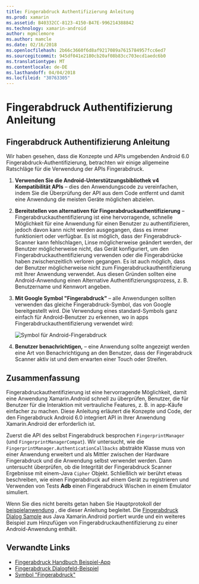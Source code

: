 ```yaml
---
title: Fingerabdruck Authentifizierung Anleitung
ms.prod: xamarin
ms.assetid: B40332CC-8123-4150-B47E-996214388842
ms.technology: xamarin-android
author: mgmclemore
ms.author: mamcle
ms.date: 02/16/2018
ms.openlocfilehash: 2b66c3660f6d8af9217089a7615784957fcc6ed7
ms.sourcegitcommit: 945df041e2180cb20af08b83cc703ecd1aedc6b0
ms.translationtype: MT
ms.contentlocale: de-DE
ms.lasthandoff: 04/04/2018
ms.locfileid: "30763305"
---
```

# <a name="fingerprint-authentication-guidance"></a>Fingerabdruck Authentifizierung Anleitung

## <a name="fingerprint-authentication-guidance"></a>Fingerabdruck Authentifizierung Anleitung

Wir haben gesehen, dass die Konzepte und APIs umgebenden Android 6.0 Fingerabdruck-Authentifizierung, betrachten wir einige allgemeine Ratschläge für die Verwendung der APIs Fingerabdruck.

1. **Verwenden Sie die Android-Unterstützungsbibliothek v4 Kompatibilität APIs** &ndash; dies den Anwendungscode zu vereinfachen, indem Sie die Überprüfung der API aus dem Code entfernt und damit eine Anwendung die meisten Geräte möglichen abzielen.
2. **Bereitstellen von alternativen für Fingerabdruckauthentifizierung** &ndash; Fingerabdruckauthentifizierung ist eine hervorragende, schnelle Möglichkeit für eine Anwendung für einen Benutzer zu authentifizieren, jedoch davon kann nicht werden ausgegangen, dass es immer funktioniert oder verfügbar. Es ist möglich, dass der Fingerabdruck-Scanner kann fehlschlagen, Linse möglicherweise geändert werden, der Benutzer möglicherweise nicht, das Gerät konfiguriert, um den Fingerabdruckauthentifizierung verwenden oder die Fingerabdrücke haben zwischenzeitlich verloren gegangen. Es ist auch möglich, dass der Benutzer möglicherweise nicht zum Fingerabdruckauthentifizierung mit Ihrer Anwendung verwendet. Aus diesen Gründen sollten eine Android-Anwendung einen Alternative Authentifizierungsprozess, z. B. Benutzername und Kennwort angeben.
3. **Mit Google Symbol "Fingerabdruck"** &ndash; alle Anwendungen sollten verwenden das gleiche Fingerabdruck-Symbol, das von Google bereitgestellt wird. Die Verwendung eines standard-Symbols ganz einfach für Android-Benutzer zu erkennen, wo in apps Fingerabdruckauthentifizierung verwendet wird: 
    
    ![Symbol für Android-Fingerabdruck](summary-images/ic-fp-40px.png)
    
4. **Benutzer benachrichtigen,** &ndash; eine Anwendung sollte angezeigt werden eine Art von Benachrichtigung an den Benutzer, dass der Fingerabdruck Scanner aktiv ist und dem erwarten einer Touch oder Streifen. 

## <a name="summary"></a>Zusammenfassung

Fingerabdruckauthentifizierung ist eine hervorragende Möglichkeit, damit eine Anwendung Xamarin.Android schnell zu überprüfen, Benutzer, die für Benutzer für die Interaktion mit vertrauliche Features, z. B. in app-Käufe einfacher zu machen. Diese Anleitung erläutert die Konzepte und Code, der den Fingerabdruck Android 6.0 integriert API in Ihrer Anwendung Xamarin.Android der erforderlich ist.

Zuerst die API des selbst Fingerabdruck besprochen `FingerprintManager` (und `FingerprintManagerCompat`). Wir untersucht, wie die `FingerprintManager.AuthenticationCallbacks` abstrakte Klasse muss von einer Anwendung erweitert und als Mittler zwischen der Hardware Fingerabdruck und die Anwendung selbst verwendet werden. Dann untersucht überprüfen, ob die Integrität der Fingerabdruck Scanner Ergebnisse mit einem-Java `Cipher` Objekt. Schließlich wir berührt etwas beschreiben, wie einen Fingerabdruck auf einem Gerät zu registrieren und Verwenden von Tests **Adb** einen Fingerabdruck Wischen in einem Emulator simuliert. 

Wenn Sie dies nicht bereits getan haben Sie Hauptprotokoll der [beispielanwendung](https://github.com/xamarin/monodroid-samples/tree/master/FingerprintGuide) , die dieser Anleitung begleitet. Die [Fingerabdruck Dialog Sample](https://developer.xamarin.com/samples/monodroid/android-m/FingerprintDialog/) aus Java Xamarin.Android portiert wurde und ein weiteres Beispiel zum Hinzufügen von Fingerabdruckauthentifizierung zu einer Android-Anwendung enthält.



## <a name="related-links"></a>Verwandte Links

- [Fingerabdruck Handbuch Beispiel-App](https://github.com/xamarin/monodroid-samples/tree/master/FingerprintGuide)
- [Fingerabdruck Dialogfeld-Beispiel](https://developer.xamarin.com/samples/monodroid/android-m/FingerprintDialog/)
- [Symbol "Fingerabdruck"](https://developer.android.comhttps://developer.xamarin.com/samples/FingerprintDialog/res/drawable-hdpi/ic_fp_40px.html)
